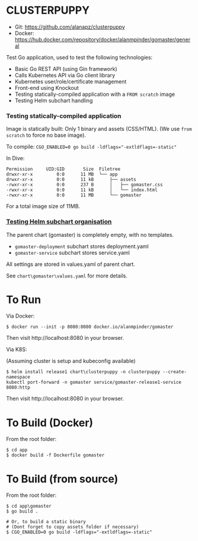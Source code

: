 # CLUSTERPUPPY

- Git: https://github.com/alanapz/clusterpuppy
- Docker: https://hub.docker.com/repository/docker/alanmpinder/gomaster/general

Test Go application, used to test the following technologies:

- Basic Go REST API (using Gin framework)
- Calls Kubernetes API via Go client library
- Kubernetes user/role/certificate management
- Front-end using Knockout
- Testing statically-compiled application with a `FROM scratch` image
- Testing Helm subchart handling


### Testing statically-compiled application

Image is statically built: Only 1 binary and assets (CSS/HTML).
(We use `from scratch` to force no base image).

To compile: `CGO_ENABLED=0 go build -ldflags="-extldflags=-static"`

In Dive:

```
Permission     UID:GID       Size  Filetree
drwxr-xr-x         0:0      11 MB  └── app
drwxr-xr-x         0:0      11 kB      ├── assets
-rwxr-xr-x         0:0      237 B      │   ├── gomaster.css
-rwxr-xr-x         0:0      11 kB      │   └── index.html
-rwxr-xr-x         0:0      11 MB      └── gomaster
```

For a total image size of 11MB.

### [Testing Helm subchart organisation](https://helm.sh/docs/chart_template_guide/subcharts_and_globals/)

The parent chart (gomaster) is completely empty, with no templates.

- `gomaster-deployment` subchart stores deployment.yaml
- `gomaster-service` subchart stores service.yaml


All settings are stored in values.yaml of parent chart.

See `chart\gomaster\values.yaml` for more details.

# To Run

Via Docker:

```
$ docker run --init -p 8080:8080 docker.io/alanmpinder/gomaster
```

Then visit http://localhost:8080 in your browser.


Via K8S:

(Assuming cluster is setup and kubeconfig available)

```
$ helm install release1 chart\clusterpuppy -n clusterpuppy --create-namespace
kubectl port-forward -n gomaster service/gomaster-release1-service 8080:http
```

Then visit http://localhost:8080 in your browser.

# To Build (Docker)

From the root folder:

```
$ cd app
$ docker build -f Dockerfile gomaster
```

# To Build (from source)

From the root folder:

```
$ cd app\gomaster
$ go build .

# Or, to build a static binary
# (Dont forget to copy assets folder if necessary)
$ CGO_ENABLED=0 go build -ldflags="-extldflags=-static"
```

